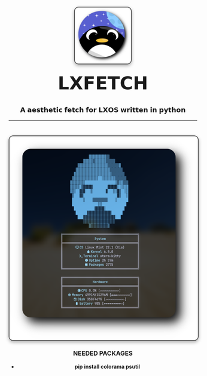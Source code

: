 <div align="center">
  <img 
    src="https://raw.githubusercontent.com/LearnixOS/learnixos.github.io/refs/heads/main/assets/images/logo.png" 
    alt="LXSH Logo" 
    width="150" 
    style="display: block; margin: 0 auto; border: 2px solid #555; border-radius: 12px; box-shadow: 0 4px 10px rgba(0, 0, 0, 0.3);"
  >
</div>

<div align="center">
  <h1 style="font-size: 48px; margin-top: 20px;">
    <a href="https://learnixos.github.io/" style="text-decoration: none; color: inherit;">
      𝗟𝗫𝗙𝗘𝗧𝗖𝗛
    </a>
  </h1>
  <p style="font-size: 18px; margin-top: 10px;">
  𝗔 𝗮𝗲𝘀𝘁𝗵𝗲𝘁𝗶𝗰 𝗳𝗲𝘁𝗰𝗵 𝗳𝗼𝗿 𝗟𝗫𝗢𝗦 𝘄𝗿𝗶𝘁𝘁𝗲𝗻 𝗶𝗻 𝗽𝘆𝘁𝗵𝗼𝗻  
  </p>
</div>

---

<h1>
  <img src="assets/lxfetch.png" align="center" alt="Preview" width="650" style="display: inline-block; margin: 0; border: 2px solid #555; border-radius: 12px; box-shadow: 0 4px 10px rgba(0, 0, 0, 0.3);">
</h1>

<div align="center">


### NEEDED PACKAGES

- **pip install colorama psutil**
